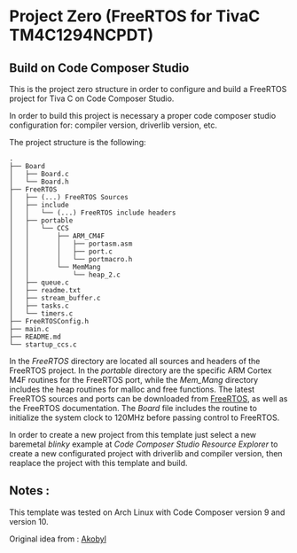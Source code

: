 # Project Zero (FreeRTOS for TivaC TM4C1294NCPDT)

## Build on Code Composer Studio

This is the project zero structure in order to configure and
build a FreeRTOS project for Tiva C on Code Composer Studio.

In order to build this project is necessary a proper code composer studio
configuration for: compiler version, driverlib version, etc.

The project structure is the following:

```
.
├── Board
│   ├── Board.c
│   └── Board.h
├── FreeRTOS
│   ├── (...) FreeRTOS Sources
│   ├── include
│   │   └── (...) FreeRTOS include headers
│   ├── portable
│   │   └── CCS
│   │       ├── ARM_CM4F
│   │       │   ├── portasm.asm
│   │       │   ├── port.c
│   │       │   └── portmacro.h
│   │       └── MemMang
│   │           └── heap_2.c
│   ├── queue.c
│   ├── readme.txt
│   ├── stream_buffer.c
│   ├── tasks.c
│   └── timers.c
├── FreeRTOSConfig.h
├── main.c
├── README.md
└── startup_ccs.c
```

In the _FreeRTOS_ directory are located all sources and headers of the FreeRTOS project.
In the _portable_ directory are the specific ARM Cortex M4F routines for the FreeRTOS port, while the
_Mem\_Mang_ directory includes the heap routines for malloc and free functions.
The latest FreeRTOS sources and ports can be downloaded from [FreeRTOS](https://www.freertos.org/),
as well as the FreeRTOS documentation.
The _Board_ file includes the routine to initialize the system clock to 120MHz before passing control
to FreeRTOS.

In order to create a new project from this template just select a new baremetal _blinky_ example
at _Code Composer Studio_ _Resource Explorer_ to create a new configurated project with
driverlib and compiler version, then reaplace the project with this template and build.

## Notes :

This template was tested on Arch Linux with Code Composer version 9 and version 10.

Original idea from : [Akobyl](https://github.com/akobyl/TM4C129_FreeRTOS_Demo)
